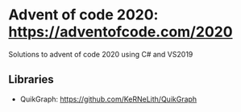 
# Advent of code 2020: https://adventofcode.com/2020
Solutions to advent of code 2020 using C# and VS2019

## Libraries

- QuikGraph: https://github.com/KeRNeLith/QuikGraph

